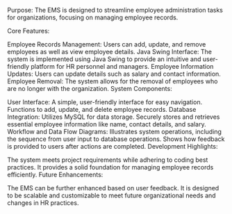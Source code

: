 Purpose: The EMS is designed to streamline employee administration tasks for organizations, focusing on managing employee records.

Core Features:

Employee Records Management: Users can add, update, and remove employees as well as view employee details.
Java Swing Interface: The system is implemented using Java Swing to provide an intuitive and user-friendly platform for HR personnel and managers.
Employee Information Updates: Users can update details such as salary and contact information.
Employee Removal: The system allows for the removal of employees who are no longer with the organization.
System Components:

User Interface:
A simple, user-friendly interface for easy navigation.
Functions to add, update, and delete employee records.
Database Integration:
Utilizes MySQL for data storage.
Securely stores and retrieves essential employee information like name, contact details, and salary.
Workflow and Data Flow Diagrams:
Illustrates system operations, including the sequence from user input to database operations.
Shows how feedback is provided to users after actions are completed.
Development Highlights:

The system meets project requirements while adhering to coding best practices.
It provides a solid foundation for managing employee records efficiently.
Future Enhancements:

The EMS can be further enhanced based on user feedback.
It is designed to be scalable and customizable to meet future organizational needs and changes in HR practices.

